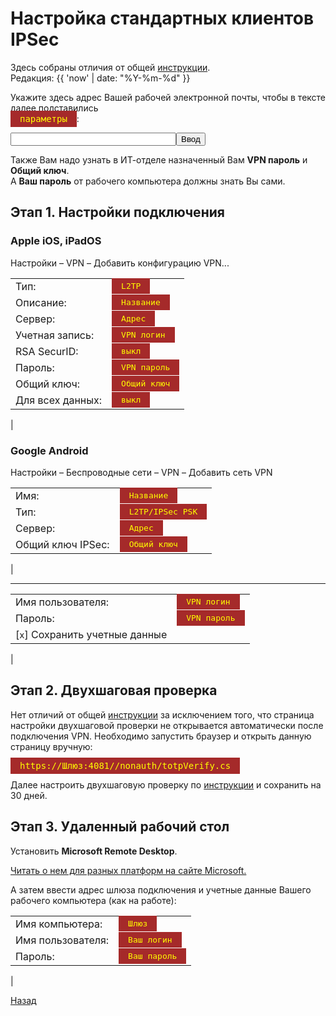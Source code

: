 ---
---
# Настройка стандартных клиентов IPSec

Здесь собраны отличия от общей [инструкции][back].  
Редакция: {{ 'now' | date: "%Y-%m-%d" }}

Укажите здесь адрес Вашей рабочей электронной почты, чтобы в тексте далее
подставились  
<span id="pt" class="code">параметры</span>:

<script>function calc(btn){
btn.innerHTML='Готово!';
var x=/(.+)@(..(.+)\..+)/;
var e=document.getElementById("email").value;
document.getElementById("pt").innerHTML='Ваши параметры';
document.getElementById("p0i").innerHTML=e.replace(x,'$3');
document.getElementById("p0a").innerHTML=e.replace(x,'$3');
document.getElementById("p1i").innerHTML=e.replace(x,'mail.$2');
document.getElementById("p1a").innerHTML=e.replace(x,'mail.$2');
document.getElementById("p2").innerHTML=e.replace(x,'$1');
document.getElementById("p3").innerHTML='VPN пароль ***';
document.getElementById("p4w").innerHTML=e.replace(x,'https://kerio.$2:4081//nonauth/totpVerify.cs');
document.getElementById("p4").innerHTML=e.replace(x,'kerio.$2');
document.getElementById("p5").innerHTML=e.replace(x,'$3\\$1');
document.getElementById("p6").innerHTML='Ваш пароль ***';
}</script>
<style>.code {
background-color: brown; color: yellow; font-family: monospace; padding: 5px 15px;
}</style>
<input type="text" size="30" id="email" /><button onClick="calc(this);">Ввод</button>

Также Вам надо узнать в ИТ-отделе назначенный Вам **VPN пароль** и **Общий ключ**.  
А **Ваш пароль** от рабочего компьютера должны знать Вы сами.

## Этап 1. Настройки подключения

### Apple iOS, iPadOS

Настройки – VPN – Добавить конфигурацию VPN...

|||
---|---
Тип: | <span class="code">L2TP</span>
Описание: | <span id="p0i" class="code">Название</span>
Сервер: | <span id="p1i" class="code">Адрес</span>
Учетная запись: | <span id="p2i" class="code">VPN логин</span>
RSA SecurID: | <span class="code">выкл</span>
Пароль: | <span id="p3i" class="code">VPN пароль</span>
Общий ключ: | <span class="code">Общий ключ</span>
Для всех данных: | <span class="code">выкл</span>
|

### Google Android

Настройки – Беспроводные сети – VPN – Добавить сеть VPN

|||
---|---
Имя: | <span id="p0a" class="code">Название</span>
Тип: | <span class="code">L2TP/IPSec PSK</span>
Сервер: | <span id="p1a" class="code">Адрес</span>
Общий ключ IPSec: | <span class="code">Общий ключ</span>
|

----

|||
---|---
Имя пользователя: | <span id="p2a" class="code">VPN логин</span>
Пароль: | <span id="p3a" class="code">VPN пароль</span>
|[`x`] Сохранить учетные данные
|

## Этап 2. Двухшаговая проверка

Нет отличий от общей [инструкции][back] за исключением того, что страница
настройки двухшаговой проверки не открывается автоматически после подключения
VPN. Необходимо запустить браузер и открыть данную страницу вручную:

<span id="p4w" class="code">https://Шлюз:4081//nonauth/totpVerify.cs</span>

Далее настроить двухшаговую проверку по [инструкции][2fa] и сохранить
на 30 дней.

## Этап 3. Удаленный рабочий стол

Установить **Microsoft Remote Desktop**.

[Читать о нем для разных платформ на сайте Microsoft.][RD clients]

А затем ввести адрес шлюза подключения и учетные данные Вашего рабочего
компьютера (как на работе):

|||
---|---
Имя компьютера: | <span id="p4" class="code">Шлюз</span>
Имя пользователя: | <span id="p5" class="code">Ваш логин</span>
Пароль: | <span id="p6" class="code">Ваш пароль</span>
|

[Назад][back]

[2fa]: /vpn/2fa "Настройка двухшаговой проверки"
[RD clients]: https://docs.microsoft.com/ru-ru/windows-server/remote/remote-desktop-services/clients/remote-desktop-clients "Клиенты RDP"
[back]: /vpn "Основная инструкция"
